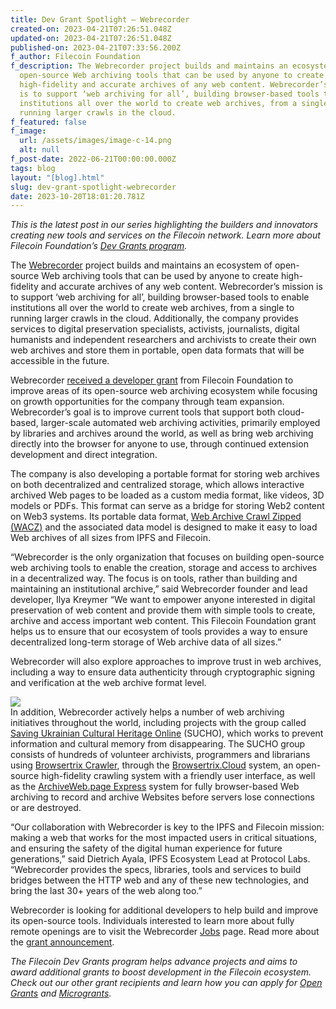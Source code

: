 ```yaml
---
title: Dev Grant Spotlight — Webrecorder
created-on: 2023-04-21T07:26:51.048Z
updated-on: 2023-04-21T07:26:51.048Z
published-on: 2023-04-21T07:33:56.200Z
f_author: Filecoin Foundation
f_description: The Webrecorder project builds and maintains an ecosystem of
  open-source Web archiving tools that can be used by anyone to create
  high-fidelity and accurate archives of any web content. Webrecorder’s mission
  is to support ‘web archiving for all’, building browser-based tools to enable
  institutions all over the world to create web archives, from a single to
  running larger crawls in the cloud.
f_featured: false
f_image:
  url: /assets/images/image-c-14.png
  alt: null
f_post-date: 2022-06-21T00:00:00.000Z
tags: blog
layout: "[blog].html"
slug: dev-grant-spotlight-webrecorder
date: 2023-10-20T18:01:20.781Z
---
```


_This is the latest post in our series highlighting the builders and innovators creating new tools and services on the Filecoin network. Learn more about Filecoin Foundation’s_ [_Dev Grants program_](https://fil.org/grants/)_._

The [Webrecorder](https://webrecorder.net/) project builds and maintains an ecosystem of open-source Web archiving tools that can be used by anyone to create high-fidelity and accurate archives of any web content. Webrecorder’s mission is to support ‘web archiving for all’, building browser-based tools to enable institutions all over the world to create web archives, from a single to running larger crawls in the cloud. Additionally, the company provides services to digital preservation specialists, activists, journalists, digital humanists and independent researchers and archivists to create their own web archives and store them in portable, open data formats that will be accessible in the future.

Webrecorder [received a developer grant](https://webrecorder.net/2022/06/21/announcing-new-grant-from-filecoin.html) from Filecoin Foundation to improve areas of its open-source web archiving ecosystem while focusing on growth opportunities for the company through team expansion. Webrecorder’s goal is to improve current tools that support both cloud-based, larger-scale automated web archiving activities, primarily employed by libraries and archives around the world, as well as bring web archiving directly into the browser for anyone to use, through continued extension development and direct integration.

The company is also developing a portable format for storing web archives on both decentralized and centralized storage, which allows interactive archived Web pages to be loaded as a custom media format, like videos, 3D models or PDFs. This format can serve as a bridge for storing Web2 content on Web3 systems. Its portable data format, [Web Archive Crawl Zipped (WACZ)](https://specs.webrecorder.net/wacz/1.1.1/) and the associated data model is designed to make it easy to load Web archives of all sizes from IPFS and Filecoin.

“Webrecorder is the only organization that focuses on building open-source web archiving tools to enable the creation, storage and access to archives in a decentralized way. The focus is on tools, rather than building and maintaining an institutional archive,” said Webrecorder founder and lead developer, Ilya Kreymer “We want to empower anyone interested in digital preservation of web content and provide them with simple tools to create, archive and access important web content. This Filecoin Foundation grant helps us to ensure that our ecosystem of tools provides a way to ensure decentralized long-term storage of Web archive data of all sizes.”

Webrecorder will also explore approaches to improve trust in web archives, including a way to ensure data authenticity through cryptographic signing and verification at the web archive format level.

![](https://uploads-ssl.webflow.com/643e4502504dc0f566325dfb/643e68b14ffb8450be1b581f_1-ip1xplbd-qwk2yi0wwygva.png)  
In addition, Webrecorder actively helps a number of web archiving initiatives throughout the world, including projects with the group called [Saving Ukrainian Cultural Heritage Online](http://sucho.org/) (SUCHO), which works to prevent information and cultural memory from disappearing. The SUCHO group consists of hundreds of volunteer archivists, programmers and librarians using [Browsertrix Crawler](https://github.com/webrecorder/browsertrix-crawler), through the [Browsertrix.Cloud](https://browsertrix.cloud/) system, an open-source high-fidelity crawling system with a friendly user interface, as well as the [ArchiveWeb.page Express](https://express.archiveweb.page/) system for fully browser-based Web archiving to record and archive Websites before servers lose connections or are destroyed.

“Our collaboration with Webrecorder is key to the IPFS and Filecoin mission: making a web that works for the most impacted users in critical situations, and ensuring the safety of the digital human experience for future generations,” said Dietrich Ayala, IPFS Ecosystem Lead at Protocol Labs. “Webrecorder provides the specs, libraries, tools and services to build bridges between the HTTP web and any of these new technologies, and bring the last 30+ years of the web along too.”

Webrecorder is looking for additional developers to help build and improve its open-source tools. Individuals interested to learn more about fully remote openings are to visit the Webrecorder [Jobs](https://webrecorder.net/jobs) page. Read more about the [grant announcement](https://webrecorder.net/2022/06/21/announcing-new-grant-from-filecoin.html).

_The Filecoin Dev Grants program helps advance projects and aims to award additional grants to boost development in the Filecoin ecosystem. Check out our other grant recipients and learn how you can apply for_ [_Open Grants_](https://github.com/filecoin-project/devgrants/blob/master/README.md#submit-a-proposal-for-open-grants) _and_ [_Microgrants_](https://github.com/filecoin-project/devgrants/blob/master/README.md#submit-a-proposal-for-open-grants)_._
